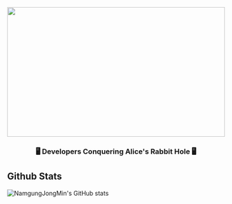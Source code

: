 
<img width="100%" height="300px" src=""/>

<h3 align="center">
🖥️ Developers Conquering Alice's Rabbit Hole 🖥️
<p align="center">

## Github Stats
![NamgungJongMin's GitHub stats](https://github-readme-stats.vercel.app/api?username=NamgungJongMin)
